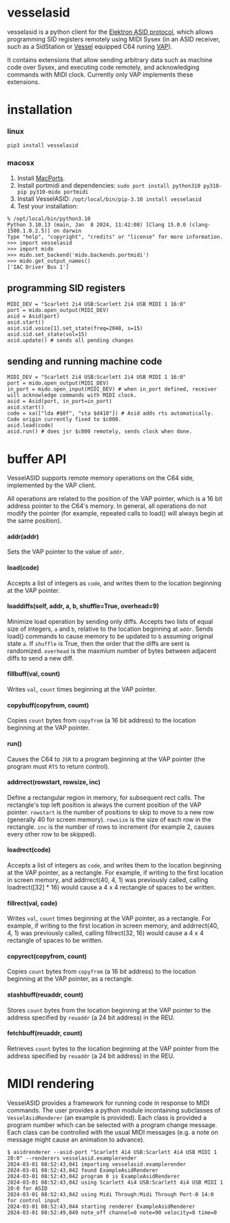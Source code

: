 # vesselasid

vesselasid is a python client for the [Elektron ASID protocol](http://paulus.kapsi.fi/asid_protocol.txt), which allows programming SID registers remotely using MIDI Sysex (in an ASID receiver, such as a SidStation or [Vessel](https://github.com/anarkiwi/vessel) equipped C64 runing [VAP](https://github.com/anarkiwi/vap)).

It contains extensions that allow sending arbitrary data such as machine code over Sysex, and executing code remotely, and acknowledging commands with MIDI clock. Currently only VAP implements these extensions.

# installation

### linux

```
pip3 install vesselasid
```

### macosx

1. Install [MacPorts](https://www.macports.org/install.php).
2. Install portmidi and dependencies: ```sudo port install python310 py310-pip py310-mido portmidi```
3. Install VesselASID: ```/opt/local/bin/pip-3.10 install vesselasid```
4. Test your installation:
```
% /opt/local/bin/python3.10                 
Python 3.10.13 (main, Jan  8 2024, 11:42:08) [Clang 15.0.0 (clang-1500.1.0.2.5)] on darwin
Type "help", "copyright", "credits" or "license" for more information.
>>> import vesselasid
>>> import mido
>>> mido.set_backend('mido.backends.portmidi')
>>> mido.get_output_names()
['IAC Driver Bus 1']
````

## programming SID registers

```
MIDI_DEV = "Scarlett 2i4 USB:Scarlett 2i4 USB MIDI 1 16:0"
port = mido.open_output(MIDI_DEV)
asid = Asid(port)
asid.start()
asid.sid.voice[1].set_state(freq=2048, s=15)
asid.sid.set_state(vol=15)
asid.update() # sends all pending changes
```

## sending and running machine code

```
MIDI_DEV = "Scarlett 2i4 USB:Scarlett 2i4 USB MIDI 1 16:0"
port = mido.open_output(MIDI_DEV)
in_port = mido.open_input(MIDI_DEV) # when in_port defined, receiver will acknowledge commands with MIDI clock.
asid = Asid(port, in_port=in_port)
asid.start()
code = xa(["lda #$0f", "sta $d418"]) # Asid adds rts automatically. Code origin currently fixed to $c000.
asid.load(code)
asid.run() # does jsr $c000 remotely, sends clock when done.
```

# buffer API

VesselASID supports remote memory operations on the C64 side, implemented by the VAP client.

All operations are related to the position of the VAP pointer, which is a 16 bit address pointer to the C64's memory.
In general, all operations do not modify the pointer (for example, repeated calls to load() will always begin at the
same position).

#### addr(addr)

Sets the VAP pointer to the value of ```addr```.

#### load(code)

Accepts a list of integers as ```code```, and writes them to the location beginning at the VAP pointer.

#### loaddiffs(self, addr, a, b, shuffle=True, overhead=9)

Minimize load operation by sending only diffs.  Accepts two lists of equal size of integers, ```a``` and ```b```,
relative to the location beginning at ```addr```. Sends load() commands to cause memory to be updated to ```b``` 
assuming original state ```a```. If ```shuffle``` is True, then the order that the diffs are sent is randomized. 
```overhead``` is the maxmium number of bytes between adjacent diffs to send a new diff.

#### fillbuff(val, count)

Writes ```val```, ```count``` times beginning at the VAP pointer.

#### copybuff(copyfrom, coumt)

Copies ```count``` bytes from ```copyfrom``` (a 16 bit address) to the location beginning at the VAP pointer.

#### run()

Causes the C64 to ```JSR``` to a program beginning at the VAP pointer (the program must ```RTS``` to return control).

#### addrrect(rowstart, rowsize, inc)

Define a rectangular region in memory, for subsequent rect calls. The rectangle's top left position is always
the current position of the VAP pointer. ```rowstart``` is the number of positions to skip to move to a new row (generally
40 for screen memory). ```rowsize``` is the size of each row in the rectangle. ```inc``` is the number of rows to
increment (for example 2, causes every other row to be skipped).

#### loadrect(code)

Accepts a list of integers as ```code```, and writes them to the location beginning at the VAP pointer, as a rectangle.
For example, if writing to the first location in screen memory, and addrrect(40, 4, 1) was previously called, calling
loadrect([32] * 16) would cause a 4 x 4 rectangle of spaces to be written.

#### fillrect(val, code)

Writes ```val```, ```count``` times beginning at the VAP pointer, as a rectangle. For example, if writing to the first
location in screen memory, and addrrect(40, 4, 1) was previously called, calling fillrect(32, 16) would cause a 
4 x 4 rectangle of spaces to be written.

#### copyrect(copyfrom, count)

Copies ```count``` bytes from ```copyfrom``` (a 16 bit address) to the location beginning at the VAP pointer,
as a rectangle.

#### stashbuff(reuaddr, count)

Stores ```count``` bytes from the location beginning at the VAP pointer to the address specified by ```reuaddr``` (a 24 bit address) in the REU.

#### fetchbuff(reuaddr, count)

Retrieves ```count``` bytes to the location beginning at the VAP pointer from the address specified by ```reuaddr``` (a 24 bit address) in the REU.

# MIDI rendering

VesselASID provides a framework for running code in response to MIDI commands. The user provides a python module incontaining subclasses of
```VesselAsidRenderer``` (an example is provided). Each class is provided a program number which can be selected with a program change message.
Each class can be controlled with the usual MIDI messages (e.g. a note on message might cause an animation to advance).

```
$ asidrenderer --asid-port "Scarlett 4i4 USB:Scarlett 4i4 USB MIDI 1 20:0" --renderers vesselasid.examplerender
2024-03-01 08:52:43,041 importing vesselasid.examplerender
2024-03-01 08:52:43,042 found ExampleAsidRenderer
2024-03-01 08:52:43,042 program 0 is ExampleAsidRenderer
2024-03-01 08:52:43,042 using Scarlett 4i4 USB:Scarlett 4i4 USB MIDI 1 20:0 for ASID
2024-03-01 08:52:43,042 using Midi Through:Midi Through Port-0 14:0 for control input
2024-03-01 08:52:43,044 starting renderer ExampleAsidRenderer
2024-03-01 08:52:49,049 note_off channel=0 note=90 velocity=0 time=0
```
